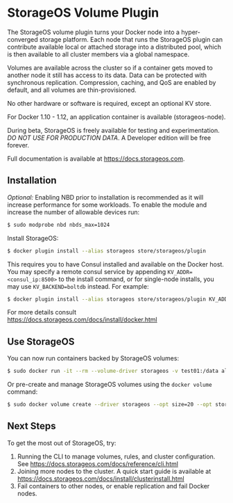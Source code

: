 # StorageOS Volume Plugin

The StorageOS volume plugin turns your Docker node into a hyper-converged storage platform. Each node that runs the StorageOS plugin can contribute available local or attached storage into a distributed pool, which is then available to all cluster members via a global namespace.

Volumes are available across the cluster so if a container gets moved to another node it still has access to its data. Data can be protected with synchronous replication. Compression, caching, and QoS are enabled by default, and all volumes are thin-provisioned.

No other hardware or software is required, except an optional KV store.

For Docker 1.10 - 1.12, an application container is available (storageos-node).

During beta, StorageOS is freely available for testing and experimentation. _DO NOT USE FOR PRODUCTION DATA_. A Developer edition will be free forever.

Full documentation is available at <https://docs.storageos.com>.

## Installation

_Optional:_ Enabling NBD prior to installation is recommended as it will increase performance for some workloads. To enable the module and increase the number of allowable devices run:

```bash
$ sudo modprobe nbd nbds_max=1024
```

Install StorageOS:

```bash
$ docker plugin install --alias storageos store/storageos/plugin
```

This requires you to have Consul installed and available on the Docker host. You may specify a remote consul service by appending `KV_ADDR=<consul_ip:8500>` to the install command, or for single-node installs, you may use `KV_BACKEND=boltdb` instead. For example:

```bash
$ docker plugin install --alias storageos store/storageos/plugin KV_ADDR=192.168.0.1:8500
```

For more details consult <https://docs.storageos.com/docs/install/docker.html>

## Use StorageOS

You can now run containers backed by StorageOS volumes:

```bash
$ sudo docker run -it --rm --volume-driver storageos -v test01:/data alpine sh -c "echo hello > /data/myfile"
```

Or pre-create and manage StorageOS volumes using the `docker volume` command:

```bash
$ sudo docker volume create --driver storageos --opt size=20 --opt storageos.feature.replicas=2 vol01
```

## Next Steps

To get the most out of StorageOS, try:

1. Running the CLI to manage volumes, rules, and cluster configuration. See <https://docs.storageos.com/docs/reference/cli.html>
2. Joining more nodes to the cluster. A quick start guide is available at <https://docs.storageos.com/docs/install/clusterinstall.html>
3. Fail containers to other nodes, or enable replication and fail Docker nodes.
